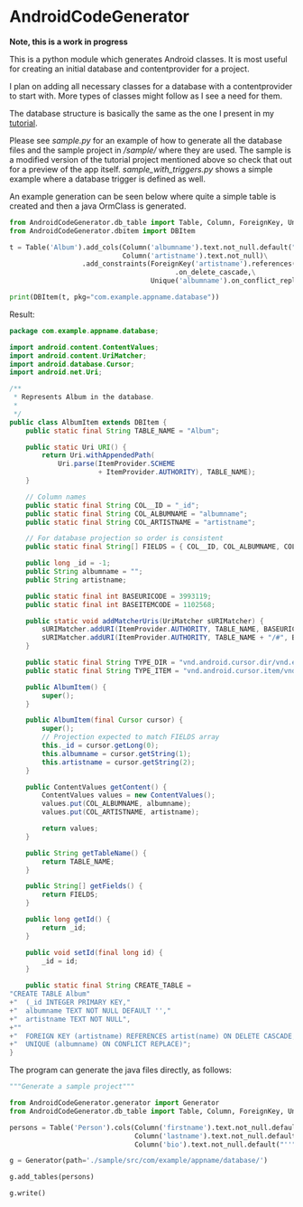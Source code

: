 AndroidCodeGenerator
====================
**Note, this is a work in progress**

This is a python module which generates Android classes. It is most useful for creating an initial database and contentprovider for a project.

I plan on adding all necessary classes for a database with a contentprovider to start with. More types
of classes might follow as I see a need for them.

The database structure is basically the same as the one I present in my [tutorial](https://github.com/spacecowboy/AndroidTutorialContentProvider).

Please see _sample.py_ for an example of how to generate all the database files and the
sample project in _/sample/_ where they are used. The sample is a modified version of the
tutorial project mentioned above so check that out for a preview of the app itself.
_sample_with_triggers.py_ shows a simple example where a database trigger is defined
as well.

An example generation
can be seen below where quite a simple table is created and
then a java OrmClass is generated.

```python
from AndroidCodeGenerator.db_table import Table, Column, ForeignKey, Unique
from AndroidCodeGenerator.dbitem import DBItem

t = Table('Album').add_cols(Column('albumname').text.not_null.default("''"), \
                            Column('artistname').text.not_null)\
                  .add_constraints(ForeignKey('artistname').references('artist', 'name')\
                                         .on_delete_cascade,\
                                   Unique('albumname').on_conflict_replace)

print(DBItem(t, pkg="com.example.appname.database"))
```

Result:

```java
package com.example.appname.database;

import android.content.ContentValues;
import android.content.UriMatcher;
import android.database.Cursor;
import android.net.Uri;

/**
 * Represents Album in the database.
 *
 */
public class AlbumItem extends DBItem {
    public static final String TABLE_NAME = "Album";

    public static Uri URI() {
        return Uri.withAppendedPath(
            Uri.parse(ItemProvider.SCHEME
                      + ItemProvider.AUTHORITY), TABLE_NAME);
    }

    // Column names
    public static final String COL__ID = "_id";
    public static final String COL_ALBUMNAME = "albumname";
    public static final String COL_ARTISTNAME = "artistname";

    // For database projection so order is consistent
    public static final String[] FIELDS = { COL__ID, COL_ALBUMNAME, COL_ARTISTNAME };

    public long _id = -1;
    public String albumname = "";
    public String artistname;

    public static final int BASEURICODE = 3993119;
    public static final int BASEITEMCODE = 1102568;

    public static void addMatcherUris(UriMatcher sURIMatcher) {
        sURIMatcher.addURI(ItemProvider.AUTHORITY, TABLE_NAME, BASEURICODE);
        sURIMatcher.addURI(ItemProvider.AUTHORITY, TABLE_NAME + "/#", BASEITEMCODE);
    }

    public static final String TYPE_DIR = "vnd.android.cursor.dir/vnd.example." + TABLE_NAME;
    public static final String TYPE_ITEM = "vnd.android.cursor.item/vnd.example." + TABLE_NAME;

    public AlbumItem() {
        super();
    }

    public AlbumItem(final Cursor cursor) {
        super();
        // Projection expected to match FIELDS array
        this._id = cursor.getLong(0);
        this.albumname = cursor.getString(1);
        this.artistname = cursor.getString(2);
    }

    public ContentValues getContent() {
        ContentValues values = new ContentValues();
        values.put(COL_ALBUMNAME, albumname);
        values.put(COL_ARTISTNAME, artistname);

        return values;
    }

    public String getTableName() {
        return TABLE_NAME;
    }

    public String[] getFields() {
        return FIELDS;
    }

    public long getId() {
        return _id;
    }

    public void setId(final long id) {
        _id = id;
    }

    public static final String CREATE_TABLE =
"CREATE TABLE Album"
+"  (_id INTEGER PRIMARY KEY,"
+"  albumname TEXT NOT NULL DEFAULT '',"
+"  artistname TEXT NOT NULL",
+""
+"  FOREIGN KEY (artistname) REFERENCES artist(name) ON DELETE CASCADE,"
+"  UNIQUE (albumname) ON CONFLICT REPLACE)";
}
```

The program can generate the java files directly, as follows:
```python
"""Generate a sample project"""

from AndroidCodeGenerator.generator import Generator
from AndroidCodeGenerator.db_table import Table, Column, ForeignKey, Unique

persons = Table('Person').cols(Column('firstname').text.not_null.default("''"),\
                               Column('lastname').text.not_null.default("''"),\
                               Column('bio').text.not_null.default("''"))

g = Generator(path='./sample/src/com/example/appname/database/')

g.add_tables(persons)

g.write()

```
